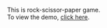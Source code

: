 This is rock-scissor-paper game.  
To view the demo, [click here](https://rajan-khadkaa.github.io/portfolio/).
